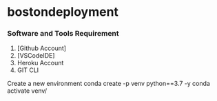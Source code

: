 # bostondeployment

### Software and Tools Requirement

1. [Github Account]
2. [VSCodeIDE]
3. Heroku Account
4. GIT CLI

Create a new environment
conda create -p venv python==3.7 -y
conda activate venv/